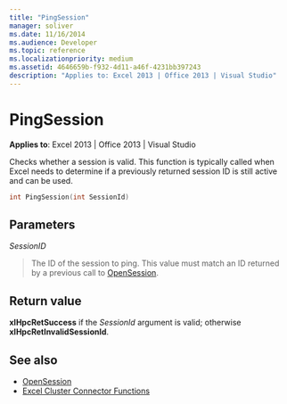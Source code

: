 ```yaml
---
title: "PingSession"
manager: soliver
ms.date: 11/16/2014
ms.audience: Developer
ms.topic: reference
ms.localizationpriority: medium
ms.assetid: 4646659b-f932-4d11-a46f-4231bb397243
description: "Applies to: Excel 2013 | Office 2013 | Visual Studio"
---
```


# PingSession

**Applies to**: Excel 2013 | Office 2013 | Visual Studio 
  
Checks whether a session is valid. This function is typically called when Excel needs to determine if a previously returned session ID is still active and can be used.
  
```cpp
int PingSession(int SessionId)
```

## Parameters

_SessionID_
  
> The ID of the session to ping. This value must match an ID returned by a previous call to [OpenSession](opensession.md).
    
## Return value

**xlHpcRetSuccess** if the  _SessionId_ argument is valid; otherwise **xlHpcRetInvalidSessionId**.
  
## See also

- [OpenSession](opensession.md)
- [Excel Cluster Connector Functions](excel-cluster-connector-functions.md)

